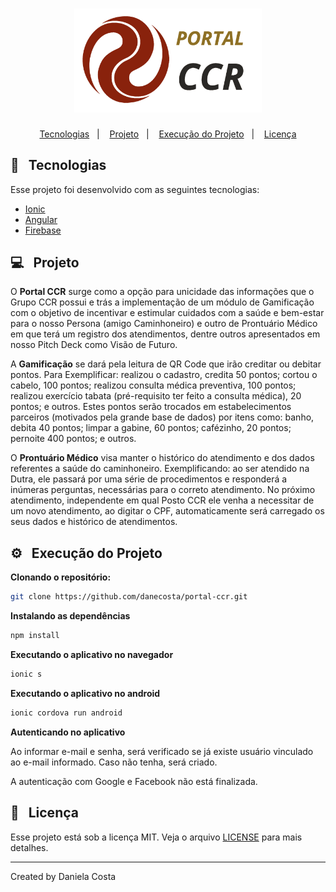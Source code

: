 
<h1 align="center">
    <img alt="Portal CCR" src="./src/assets/imgs/logo.png" width=300px>
</h1>

<p align="center">
  <a href="#loudspeaker-tecnologias">Tecnologias</a>&nbsp;&nbsp;&nbsp;|&nbsp;&nbsp;&nbsp;
  <a href="#computer-projeto">Projeto</a>&nbsp;&nbsp;&nbsp;|&nbsp;&nbsp;&nbsp;
  <a href="#gear-execução-do-projeto">Execução do Projeto</a>&nbsp;&nbsp;&nbsp;|&nbsp;&nbsp;&nbsp;
  <a href="#memo-licença">Licença</a>
</p>

## :loudspeaker: &nbsp;  Tecnologias

Esse projeto foi desenvolvido com as seguintes tecnologias:

- [Ionic](https://ionicframework.com/)
- [Angular](https://angular.io/)
- [Firebase](https://firebase.google.com/?hl=pt_br)

## 💻 &nbsp; Projeto

O **Portal CCR** surge como a opção para unicidade das informações que o Grupo CCR possui e trás a implementação de um módulo de Gamificação com o objetivo de incentivar e estimular cuidados com a saúde e bem-estar para o nosso Persona (amigo Caminhoneiro) e outro de Prontuário Médico em que terá um registro dos atendimentos, dentre outros apresentados em nosso Pitch Deck como Visão de Futuro.

A **Gamificação** se dará pela leitura de QR Code que irão creditar ou debitar pontos. Para Exemplificar: realizou o cadastro, credita 50 pontos; cortou o cabelo, 100 pontos; realizou consulta médica preventiva, 100 pontos; realizou exercício tabata (pré-requisito ter feito a consulta médica), 20 pontos; e outros. Estes pontos serão trocados em estabelecimentos parceiros (motivados pela grande base de dados) por itens como: banho, debita 40 pontos; limpar a gabine, 60 pontos; cafézinho, 20 pontos; pernoite 400 pontos; e outros.

O **Prontuário Médico** visa manter o histórico do atendimento e dos dados referentes a saúde do caminhoneiro. Exemplificando: ao ser atendido na Dutra, ele passará por uma série de procedimentos e responderá a inúmeras perguntas, necessárias para o correto atendimento. No próximo atendimento, independente em qual Posto CCR ele venha a necessitar de um novo atendimento, ao digitar o CPF, automaticamente será carregado os seus dados e histórico de atendimentos.

## :gear: &nbsp;  Execução do Projeto
**Clonando o repositório:**

```bash 
git clone https://github.com/danecosta/portal-ccr.git
```

**Instalando as dependências**

```bash 	 
npm install
```

**Executando o aplicativo no navegador**

``` bash
ionic s
```

**Executando o aplicativo no android**

``` bash
ionic cordova run android
```

**Autenticando no aplicativo**

Ao informar e-mail e senha, será verificado se já existe usuário vinculado ao e-mail informado. Caso não tenha, será criado.

A autenticação com Google e Facebook não está finalizada.

## :memo: &nbsp; Licença

Esse projeto está sob a licença MIT. Veja o arquivo [LICENSE](LICENSE.md) para mais detalhes.

---

Created by Daniela Costa
